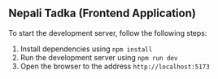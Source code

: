 ## Nepali Tadka (Frontend Application)

To start the development server, follow the following steps:

1. Install dependencies using `npm install`
2. Run the development server using `npm run dev`
3. Open the browser to the address `http://localhost:5173`
